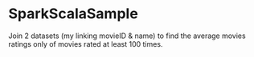 # SparkScalaSample

Join 2 datasets (my linking movieID & name) to find the average movies ratings only of movies rated at least 100 times.
